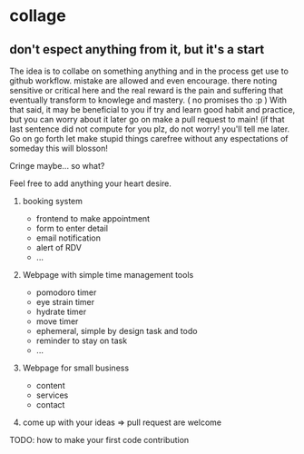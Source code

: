 # collage
## don't espect anything from it, but it's a start

The idea is to collabe on something anything and in the process get use to github workflow.
mistake are allowed and even encourage. there noting sensitive or critical here and the real reward is the pain and suffering that eventually transform to knowlege and mastery. ( no promises tho :p )
With that said, it may be beneficial to you if try and learn good habit and practice, but you can worry about it later go on make a pull request to main! (if that last sentence did not compute for you plz, do not worry! you'll tell me later. Go on go forth let make stupid things carefree without any espectations of someday this will blosson!

Cringe maybe... so what?

Feel free to add anything your heart desire.

1. booking system
    - frontend to make appointment
    - form to enter detail
    - email notification 
    - alert of RDV
    - ...

1. Webpage with simple time management tools
    - pomodoro timer
    - eye strain timer
    - hydrate timer
    - move timer
    - ephemeral, simple by design task and todo 
    - reminder to stay on task
    - ...

1. Webpage for small business
    - content
    - services
    - contact

1. come up with your ideas => pull request are welcome

TODO: how to make your first code contribution
